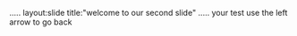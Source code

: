 .....
layout:slide
title:"welcome to our second slide"
.....
your test
use the left arrow to go back
